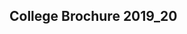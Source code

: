 <div align="left" class="contentDiv">
<h2>College Brochure 2019_20</h2>
<div>
<object data="pdfs/broch20.pdf" height="910" type="application/pdf" width="1000">
</object>
</div>
<p></p>
</div>